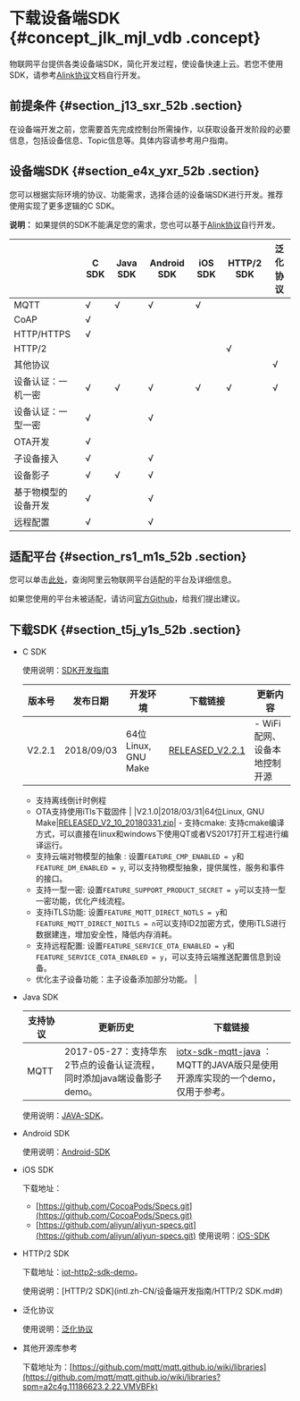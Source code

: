 # 下载设备端SDK {#concept_jlk_mjl_vdb .concept}

物联网平台提供各类设备端SDK，简化开发过程，使设备快速上云。若您不使用SDK，请参考[Alink协议](intl.zh-CN/设备端开发指南/不使用SDK开发/基于Alink协议开发/Alink协议.md#)文档自行开发。

## 前提条件 {#section_j13_sxr_52b .section}

在设备端开发之前，您需要首先完成控制台所需操作，以获取设备开发阶段的必要信息，包括设备信息、Topic信息等。具体内容请参考用户指南。

## 设备端SDK {#section_e4x_yxr_52b .section}

您可以根据实际环境的协议、功能需求，选择合适的设备端SDK进行开发。推荐使用实现了更多逻辑的C SDK。

**说明：** 如果提供的SDK不能满足您的需求，您也可以基于[Alink协议](intl.zh-CN/设备端开发指南/不使用SDK开发/基于Alink协议开发/Alink协议.md#)自行开发。

| |C SDK|Java SDK|Android SDK|iOS SDK|HTTP/2 SDK|泛化协议|
|--|-----|--------|-----------|-------|----------|----|
|MQTT|√|√|√|√| | |
|CoAP|√| | | | | |
|HTTP/HTTPS|√| | | | | |
|HTTP/2| | | | |√| |
|其他协议| | | | | |√|
|设备认证：一机一密|√|√|√|√|√|√|
|设备认证：一型一密|√| |√| | | |
|OTA开发|√| | | | | |
|子设备接入|√| |√| | | |
|设备影子|√|√|√| | | |
|基于物模型的设备开发|√| |√| | | |
|远程配置|√| |√| | | |

## 适配平台 {#section_rs1_m1s_52b .section}

您可以单击[此处](https://certification.aliyun.com/open/#/certificationlist)，查询阿里云物联网平台适配的平台及详细信息。

如果您使用的平台未被适配，请访问[官方Github](https://github.com/aliyun/iotkit-embedded/issues)，给我们提出建议。

## 下载SDK {#section_t5j_y1s_52b .section}

-   C SDK

    使用说明：[SDK开发指南](https://code.aliyun.com/edward.yangx/public-docs/wikis/user-guide/Linkkit_User_Manual)

    |版本号|发布日期|开发环境|下载链接|更新内容|
    |---|----|----|----|----|
    |V2.2.1|2018/09/03|64位Linux, GNU Make|[RELEASED\_V2.2.1](https://linkkit-sdk-download.oss-cn-shanghai.aliyuncs.com/linkkit2.2.1.tar.gz)|     -   WiFi配网、设备本地控制开源
    -   支持离线倒计时例程
    -   OTA支持使用iTls下载固件
 |
    |V2.1.0|2018/03/31|64位Linux, GNU Make|[RELEASED\_V2\_10\_20180331.zip](http://aliyun-iot.oss-cn-hangzhou.aliyuncs.com/iot-sdk-c/RELEASED_V2_10_20180331.7z)|     -   支持cmake: 支持cmake编译方式，可以直接在linux和windows下使用QT或者VS2017打开工程进行编译运行。
    -   支持云端对物模型的抽象 : 设置`FEATURE_CMP_ENABLED = y`和`FEATURE_DM_ENABLED = y`, 可以支持物模型抽象，提供属性，服务和事件的接口。
    -   支持一型一密: 设置`FEATURE_SUPPORT_PRODUCT_SECRET = y`可以支持一型一密功能，优化产线流程。
    -   支持iTLS功能: 设置`FEATURE_MQTT_DIRECT_NOTLS = y`和`FEATURE_MQTT_DIRECT_NOITLS = n`可以支持ID2加密方式，使用iTLS进行数据建连，增加安全性，降低内存消耗。
    -   支持远程配置: 设置`FEATURE_SERVICE_OTA_ENABLED = y`和`FEATURE_SERVICE_COTA_ENABLED = y`，可以支持云端推送配置信息到设备。
    -   优化主子设备功能：主子设备添加部分功能。
 |

-   Java SDK

    |支持协议|更新历史|下载链接|
    |----|----|----|
    |MQTT|2017-05-27：支持华东2节点的设备认证流程，同时添加java端设备影子demo。|[iotx-sdk-mqtt-java](http://aliyun-iot.oss-cn-hangzhou.aliyuncs.com/iotx-sdk-java/iotx-sdk-mqtt-java-20170526.zip?spm=a2c4g.11186623.2.20.VMVBFk&file=iotx-sdk-mqtt-java-20170526.zip) ：MQTT的JAVA版只是使用开源库实现的一个demo，仅用于参考。|

    使用说明：[JAVA-SDK](intl.zh-CN/设备端开发指南/JAVA-SDK.md#)。

-   Android SDK

    使用说明：[Android-SDK](intl.zh-CN/设备端开发指南/Android-SDK/工程配置.md#)

-   iOS SDK

    下载地址：

    -   [https://github.com/CocoaPods/Specs.git](https://github.com/CocoaPods/Specs.git)
    -   [https://github.com/aliyun/aliyun-specs.git](https://github.com/aliyun/aliyun-specs.git)
    使用说明：[iOS-SDK](intl.zh-CN/设备端开发指南/iOS-SDK.md#)

-   HTTP/2 SDK

    下载地址：[iot-http2-sdk-demo](http://aliyun-iot.oss-cn-hangzhou.aliyuncs.com/java-http2-sdk-demo/iot-http2-sdk-demos.zip)。

    使用说明：[HTTP/2 SDK](intl.zh-CN/设备端开发指南/HTTP/2 SDK.md#)

-   泛化协议

    使用说明：[泛化协议](intl.zh-CN/设备端开发指南/泛化协议/概览.md#)

-   其他开源库参考

    下载地址为：[https://github.com/mqtt/mqtt.github.io/wiki/libraries](https://github.com/mqtt/mqtt.github.io/wiki/libraries?spm=a2c4g.11186623.2.22.VMVBFk)


